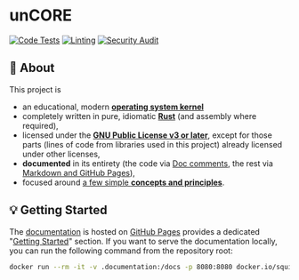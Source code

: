 # unCORE

[![Code Tests][badge::ci::code-tests]][badge::ci::code-tests::link]
[![Linting][badge::ci::linting]][badge::ci::linting::link]
[![Security Audit][badge::ci::security]][badge::ci::security::link]

## :page_with_curl: About

This project is

- an educational, modern [**operating system kernel**][www::wiki::operating-system-kernel]
- completely written in pure, idiomatic [**Rust**][www::homepage::rust] (and assembly where required),
- licensed under the [**GNU Public License v3 or later**][www::homepage::gpl-v3-license], except for those parts (lines of code from libraries used in this project) already licensed under other licenses,
- **documented** in its entirety (the code via [Doc comments][www::docs::rustdoc], the rest via [Markdown and GitHub Pages][docs::main-landing-page]),
- focused around [a few simple **concepts and principles**][docs::principles].

## :bulb: Getting Started

The [documentation][docs::main-landing-page] is hosted on [GitHub Pages][docs::github-pages] provides a dedicated "[Getting Started][docs::getting-started]" section. If you want to serve the documentation locally, you can run the following command from the repository root:

```bash
docker run --rm -it -v .documentation:/docs -p 8080:8080 docker.io/squidfunk/mkdocs-material:9.4.8 serve --dev-addr 0.0.0.0:8080
```

[//]: # (Badges)

[badge::ci::code-tests]: https://github.com/georglauterbach/uncore/actions/workflows/code_tests.yml/badge.svg?branch=master
[badge::ci::code-tests::link]: https://github.com/georglauterbach/uncore/actions/workflows/code_tests.yml

[badge::ci::linting]: https://github.com/georglauterbach/uncore/actions/workflows/linting.yml/badge.svg?branch=master
[badge::ci::linting::link]: https://github.com/georglauterbach/uncore/actions/workflows/linting.yml

[badge::ci::security]: https://github.com/georglauterbach/uncore/actions/workflows/security.yml/badge.svg?branch=master
[badge::ci::security::link]: https://github.com/georglauterbach/uncore/actions/workflows/security.yml

[//]: # (Links)

[www::wiki::operating-system-kernel]: https://en.wikipedia.org/wiki/Kernel_(operating_system)
[www::homepage::rust]: https://www.rust-lang.org/
[www::homepage::gpl-v3-license]: https://opensource.org/license/gpl-3-0/
[www::docs::rustdoc]: https://doc.rust-lang.org/rustdoc/what-is-rustdoc.html
[docs::main-landing-page]: https://georglauterbach.github.io/uncore/edge/
[docs::principles]: https://georglauterbach.github.io/uncore/edge/#principles
[docs::github-pages]: https://pages.github.com/
[docs::getting-started]: https://georglauterbach.github.io/uncore/edge/#getting-started
